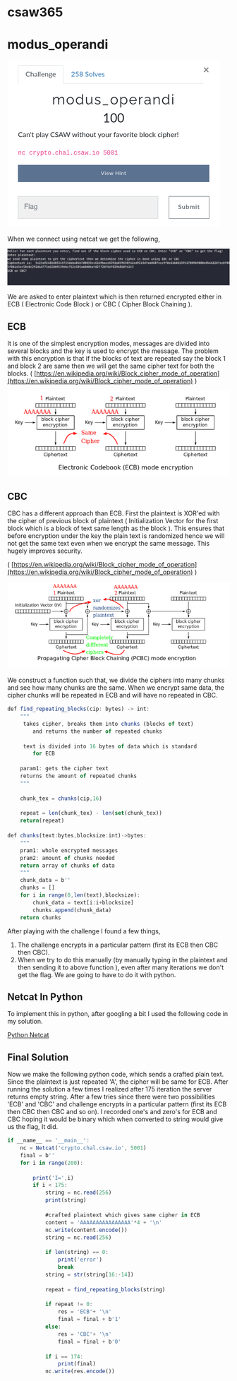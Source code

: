 # csaw365

# modus_operandi

![challenge.png](challenge.png)

When we connect using netcat we get the following,

![challenge_1.png](challenge_1.png)

We are asked to enter plaintext which is then returned encrypted either in ECB ( Electronic Code Block ) or CBC ( Cipher Block Chaining ). 

## ECB

It is one of the simplest encryption modes, messages are divided into several blocks and the key is used to encrypt the message. The problem with this encryption is that if the blocks of text are repeated say the block 1 and block 2 are same then we will get the same cipher text for both the blocks. ( [https://en.wikipedia.org/wiki/Block_cipher_mode_of_operation](https://en.wikipedia.org/wiki/Block_cipher_mode_of_operation) )

![ECB.png](ECB.png)

## CBC

CBC has a different approach than ECB. First the plaintext is XOR'ed with the cipher of previous block of plaintext ( Initialization Vector for the first block which is a block of text same length as the block ). This ensures that before encryption under the key the plain text is randomized hence we will not get the same text even when we encrypt the same message. This hugely improves security.

( [https://en.wikipedia.org/wiki/Block_cipher_mode_of_operation](https://en.wikipedia.org/wiki/Block_cipher_mode_of_operation) )

![CBC.png](CBC.png)

We construct a function such that, we divide the ciphers into many chunks and see how many chunks are the same. When we encrypt same data, the cipher chunks will be repeated in ECB and will have no repeated in CBC.

```jsx
def find_repeating_blocks(cip: bytes) -> int:
    """ 
	 takes cipher, breaks them into chunks (blocks of text)
        and returns the number of repeated chunks
	 
	 text is divided into 16 bytes of data which is standard 
        for ECB

    param1: gets the cipher text
    returns the amount of repeated chunks 
    """

    chunk_tex = chunks(cip,16)
    
    repeat = len(chunk_tex) - len(set(chunk_tex))
    return(repeat)

def chunks(text:bytes,blocksize:int)->bytes:
    """
    pram1: whole encrypted messages 
    pram2: amount of chunks needed 
    return array of chunks of data
    """
    chunk_data = b''
    chunks = []
    for i in range(0,len(text),blocksize):
        chunk_data = text[i:i+blocksize] 
        chunks.append(chunk_data)
    return chunks
```

After playing with the challenge I found a few things, 

1. The challenge encrypts in a particular pattern (first its ECB then CBC then CBC).
2. When we try to do this manually (by manually typing in the plaintext and then sending it to above function ), even after many iterations we don't get the flag. We are going to have to do it with python.

## Netcat In Python

To implement this in python, after googling a bit I used the following code in my solution.

[Python Netcat](https://gist.github.com/leonjza/f35a7252babdf77c8421)

## Final Solution

Now we make the following python code, which sends a crafted plain text. Since the plaintext is just repeated 'A', the cipher will be same for ECB. After running the solution a few times I realized after 175  iteration the server returns empty string. After a few tries since there were two possibilities 'ECB' and 'CBC' and challenge encrypts in a particular pattern (first its ECB then CBC then CBC and so on). I recorded one's and zero's for ECB and CBC hoping it would be binary which when converted to string would give us the flag, It did.

```jsx
if __name__ == '__main__':
    nc = Netcat('crypto.chal.csaw.io', 5001)
    final = b''
    for i in range(200):
        
        print('I=',i)
        if i < 175:
            string = nc.read(256)
            print(string)

            #crafted plaintext which gives same cipher in ECB
            content = 'AAAAAAAAAAAAAAAA'*4 + '\n' 
            nc.write(content.encode())
            string = nc.read(256)
            
            if len(string) == 0:
                print('error')
                break
            string = str(string[16:-14]) 
            
            repeat = find_repeating_blocks(string)
            
            if repeat != 0:
                res = 'ECB'+ '\n'
                final = final + b'1'
            else:
                res = 'CBC'+ '\n'
                final = final + b'0'
            
            if i == 174:
                print(final)
            nc.write(res.encode())
```
